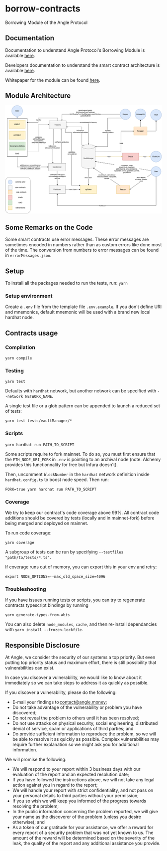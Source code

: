 # borrow-contracts

Borrowing Module of the Angle Protocol

## Documentation

Documentation to understand Angle Protocol's Borrowing Module is available [here](https://docs.angle.money).

Developers documentation to understand the smart contract architecture is available [here](https://developers.angle.money/borrowing-module-contracts/architecture-overview).

Whitepaper for the module can be found [here](https://docs.angle.money/overview/whitepapers).

## Module Architecture

![Module Architecture](AngleBorrowingArchitecture.png)

## Some Remarks on the Code

Some smart contracts use error messages. These error messages are sometimes encoded in numbers rather than as custom errors like done most of the time. The conversion from numbers to error messages can be found in `errorMessages.json`.

## Setup

To install all the packages needed to run the tests, run:
`yarn`

### Setup environment

Create a `.env` file from the template file `.env.example`.
If you don't define URI and mnemonics, default mnemonic will be used with a brand new local hardhat node.

## Contracts usage

### Compilation

```shell
yarn compile
```

### Testing

```shell
yarn test
```

Defaults with `hardhat` network, but another network can be specified with `--network NETWORK_NAME`.

A single test file or a glob pattern can be appended to launch a reduced set of tests:

```shell
yarn test tests/vaultManager/*
```

### Scripts

`yarn hardhat run PATH_TO_SCRIPT`

Some scripts require to fork mainnet. To do so, you must first ensure that the `ETH_NODE_URI_FORK` in `.env` is pointing to an archival node (note: Alchemy provides this functionnality for free but Infura doesn't).

Then, uncomment `blockNumber` in the `hardhat` network definition inside `hardhat.config.ts` to boost node speed.
Then run:

```shell
FORK=true yarn hardhat run PATH_TO_SCRIPT
```

### Coverage

We try to keep our contract's code coverage above 99%. All contract code additions should be covered by tests (locally and in mainnet-fork) before being merged and deployed on mainnet.

To run code coverage:

```shell
yarn coverage
```

A subgroup of tests can be run by specifying `--testfiles "path/to/tests/*.ts"`.

If coverage runs out of memory, you can export this in your env and retry:

```shell
export NODE_OPTIONS=--max_old_space_size=4096
```

### Troubleshooting

If you have issues running tests or scripts, you can try to regenerate contracts typescript bindings by running

```shell
yarn generate-types-from-abis
```

You can also delete `node_modules`, `cache`, and then re-install dependancies with `yarn install --frozen-lockfile`.

## Responsible Disclosure

At Angle, we consider the security of our systems a top priority. But even putting top priority status and maximum effort, there is still possibility that vulnerabilities can exist.

In case you discover a vulnerability, we would like to know about it immediately so we can take steps to address it as quickly as possible.

If you discover a vulnerability, please do the following:

- E-mail your findings to contact@angle.money;
- Do not take advantage of the vulnerability or problem you have discovered;
- Do not reveal the problem to others until it has been resolved;
- Do not use attacks on physical security, social engineering, distributed denial of service, spam or applications of third parties; and
- Do provide sufficient information to reproduce the problem, so we will be able to resolve it as quickly as possible. Complex vulnerabilities may require further explanation so we might ask you for additional information.

We will promise the following:

- We will respond to your report within 3 business days with our evaluation of the report and an expected resolution date;
- If you have followed the instructions above, we will not take any legal action against you in regard to the report;
- We will handle your report with strict confidentiality, and not pass on your personal details to third parties without your permission;
- If you so wish we will keep you informed of the progress towards resolving the problem;
- In the public information concerning the problem reported, we will give your name as the discoverer of the problem (unless you desire otherwise); and
- As a token of our gratitude for your assistance, we offer a reward for every report of a security problem that was not yet known to us. The amount of the reward will be determined based on the severity of the leak, the quality of the report and any additional assistance you provide.
